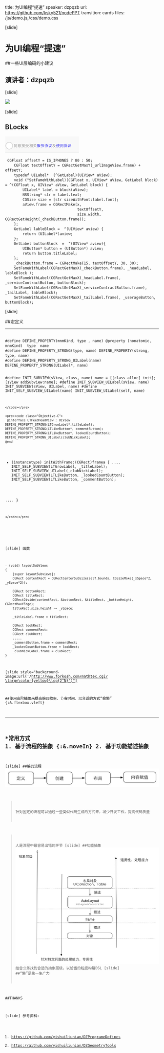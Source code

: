 title: 为UI编程“提速”
speaker: dzpqzb
url: https://github.com/ksky521/nodePPT
transition: cards
files: /js/demo.js,/css/demo.css

[slide]

# 为UI编程“提速”
##一些UI层编码的小建议
## 演讲者：dzpqzb

[slide]

<img src="http://www.forkosh.com/mathtex.cgi?\large\color{yellow}\log{2^N}">

[slide]
## BLocks

![图片](/QQ20141126-1.png "图片")

```
 CGFloat offsetY = IS_IPHONE5 ? 80 : 50;
    CGFloat textOffsetY = CGRectGetMaxY(_urlImageView.frame) + offsetY;
    typedef UILabel*  (^GetLabel)(UIView* aView);
    void (^SetFameWithLabel)(CGFloat x, UIView* aView, GetLabel block) = ^(CGFloat x, UIView* aView, GetLabel block) {
        UILabel* label = block(aView);
        NSString* str = label.text;
        CGSize size = [str sizeWithFont:label.font];
        aView.frame = CGRectMake(x,
                                 textOffsetY,
                                 size.width, CGRectGetHeight(_checkButton.frame));
    };
    GetLabel lableBlock =  ^(UIView* aview) {
        return (UILabel*)aview;
    };
    GetLabel buttonBlock  =  ^(UIView* aview){
        UIButton* button = (UIButton*) aview;
        return button.titleLabel;
    };
    _checkButton.frame = CGRectMake(15, textOffsetY, 30, 30);
    SetFameWithLabel(CGRectGetMaxX(_checkButton.frame), _headLabel, lableBlock );
    SetFameWithLabel(CGRectGetMaxX(_headLabel.frame), _serviceContractButton, buttonBlock);
    SetFameWithLabel(CGRectGetMaxX(_serviceContractButton.frame), _tailLabel, lableBlock);
    SetFameWithLabel(CGRectGetMaxX(_tailLabel.frame), _userageButton, buttonBlock);
```

[slide]

##宏定义

----
<div class="columns-2">
    <pre><code class="Objective-C">
#define DEFINE_PROPERTY(mnmKind, type , name) @property (nonatomic, mnmKind)  type  name
#define DEFINE_PROPERTY_STRONG(type, name) DEFINE_PROPERTY(strong, type, name)
#define DEFINE_PROPERTY_STRONG_UILabel(name) DEFINE_PROPERTY_STRONG(UILabel*, name)

#define INIT_SUBVIEW(sView, class, name) name = [[class alloc] init]; [sView addSubview:name];
#define INIT_SUBVIEW_UILabel(sView, name) INIT_SUBVIEW(sView, UILabel, name)
#define INIT_SELF_SUBVIEW_UILabel(name) INIT_SUBVIEW_UILabel(self, name)

    </code></pre>

    <pre><code class="Objective-C"> 
     @interface LTFeedHeadView : UIView
    DEFINE_PROPERTY_STRONG(LTGrowLabel*,titleLabel);
    DEFINE_PROPERTY_STRONG(LTLikeButton*, commentButton);
    DEFINE_PROPERTY_STRONG(LTLikeButton*, lookedCountButton);
    DEFINE_PROPERTY_STRONG_UILabel(clubNickLabel);
    @end

- (instancetype) initWithFrame:(CGRect)framea {
....
    INIT_SELF_SUBVIEW(LTGrowLabel, _titleLabel);
    INIT_SELF_SUBVIEW_UILabel(_clubNickLabel);
    INIT_SELF_SUBVIEW(LTLikeButton, _lookedCountButton);
    INIT_SELF_SUBVIEW(LTLikeButton, _commentButton);

....
}

    </code></pre>
</div>

[slide]
函数

```
- (void) layoutSubViews
{
    [super layoutSubviews];
    CGRect contentRect = CGRectCenterSubSize(self.bounds, CGSizeMake(_xSpace*2, _ySpace*2));
    
    CGRect bottomRect;
    CGRect titleRect;
    CGRectDivide(contentRect, &bottomRect, &titleRect, _bottomHeight, CGRectMaxYEdge);
    titleRect.size.height -= _ySpace;
    
    _titleLabel.frame = titleRect;
    
    CGRect lookRect;
    CGRect commentRect;
    CGRect clubRect;
    .....
    _commentButton.frame = commentRect;
    _lookedCountButton.frame = lookRect;
    _clubNickLabel.frame = clubRect;
}
```
[slide  style="background-image:url('/http://www.forkosh.com/mathtex.cgi?\large\color{yellow}\log{2^N}')"]

##使用高阶抽象来提高编码效率，节省时间，以合适的方式“偷懒” 
{:&.flexbox.vleft}

-----
*常用方式
        1. 基于流程的抽象 {:&.moveIn}
        2. 基于功能描述抽象
-------


[slide]
##编码流程
![编码流程](/coding_process.jpg "编码流程")

>针对固定的流程可以通过一些类似代码生成的方式来，减少开发工作，提高代码质量

>人是流程中最容易出错的环节
[slide]
##功能抽象
![coding](/adstract_level.jpg "抽象层级")
>结合业务找到合适的抽象层级，以恰当的粒度构建DSL
[slide]
##“懒”是第一生产力  

##THANKS

[slide]
参考资料:

1. https://github.com/yishuiliunian/DZProgrameDefines
2. https://github.com/yishuiliunian/DZGeometryTools


